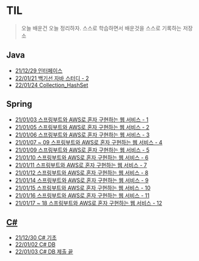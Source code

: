 # TIL
> 오늘 배운건 오늘 정리하자.
> 스스로 학습하면서 배운것을 스스로 기록하는 저장소
## Java
* [21/12/29 인터페이스](https://github.com/back-seung/TIL/blob/master/JAVA/%EC%9D%B8%ED%84%B0%ED%8E%98%EC%9D%B4%EC%8A%A4.md)
* [22/01/21 백기선 자바 스터디 - 2](https://github.com/back-seung/TIL/blob/master/JAVA/%EC%9E%90%EB%B0%94%EC%8A%A4%ED%84%B0%EB%94%94-2%EC%A3%BC%EC%B0%A8.md)
* [22/01/24 Collection_HashSet](https://github.com/back-seung/TIL/blob/master/JAVA/HashSet.md)

## Spring
* [21/01/03 스프링부트와 AWS로 혼자 구현하는 웹 서비스 - 1](https://github.com/back-seung/TIL/blob/master/SPRING_BOOT/Spring_Boot%200103.md)
* [21/01/05 스프링부트와 AWS로 혼자 구현하는 웹 서비스 - 2](https://github.com/back-seung/TIL/blob/master/SPRING_BOOT/Spring_Boot%200105_JPA.md)
* [21/01/06 스프링부트와 AWS로 혼자 구현하는 웹 서비스 - 3](https://github.com/back-seung/TIL/blob/master/SPRING_BOOT/Spring_Boot%200106_CRUD.md)
* [21/01/07 ~ 09 스프링부트와 AWS로 혼자 구현하는 웹 서비스 - 4](https://github.com/back-seung/TIL/blob/master/SPRING_BOOT/Spring_Boot%200107_Security%26OAuth.md)
* [21/01/09 스프링부트와 AWS로 혼자 구현하는 웹 서비스 - 5](https://github.com/back-seung/TIL/blob/master/SPRING_BOOT/Spring_Boot%200109_MySQL_Storage.md)
* [21/01/10 스프링부트와 AWS로 혼자 구현하는 웹 서비스 - 6](https://github.com/back-seung/TIL/blob/master/SPRING_BOOT/Spring_Boot%200110_AWS.md)
* [21/01/11 스프링부트와 AWS로 혼자 구현하는 웹 서비스 - 7](https://github.com/back-seung/TIL/blob/master/SPRING_BOOT/Spring_Boot%200111_AWS_RDS.md)
* [21/01/12 스프링부트와 AWS로 혼자 구현하는 웹 서비스 - 8](https://github.com/back-seung/TIL/blob/master/SPRING_BOOT/Spring_Boot%200112_EC2%EC%97%90_%EB%B0%B0%ED%8F%AC.md)
* [21/01/14 스프링부트와 AWS로 혼자 구현하는 웹 서비스 - 9](https://github.com/back-seung/TIL/blob/master/SPRING_BOOT/Spring_Boot%200114_%ED%94%84%EB%A1%9C%EC%A0%9D%ED%8A%B8%EB%A1%9C_RDS_%EC%A0%91%EA%B7%BC.md)
* [21/01/15 스프링부트와 AWS로 혼자 구현하는 웹 서비스 - 10](https://github.com/back-seung/TIL/blob/master/SPRING_BOOT/Spring_Boot%200115_CodeDeploy%26Nginx.md)
* [21/01/16 스프링부트와 AWS로 혼자 구현하는 웹 서비스 - 11](https://github.com/back-seung/TIL/blob/master/SPRING_BOOT/Spring_Boot%200116_%EB%AC%B8%EC%A0%9C%ED%95%B4%EA%B2%B0.md)
* [21/01/17 ~ 18 스프링부트와 AWS로 혼자 구현하는 웹 서비스 - 12](https://github.com/back-seung/TIL/blob/master/SPRING_BOOT/Spring_Boot%200117_%EB%81%9D.md)
## [C#](https://github.com/back-seung/TIL/blob/master/C%23/C%23_INFO.md)
* [21/12/30 C# 기초](https://github.com/back-seung/TIL/blob/master/C%23/C%23_1230.md)
* [22/01/02 C# DB](https://github.com/back-seung/TIL/blob/master/C%23/C%23_0102.md)
* [22/01/03 C# DB 제출 끝](https://github.com/back-seung/TIL/blob/master/C%23/C%23_0103.md)
